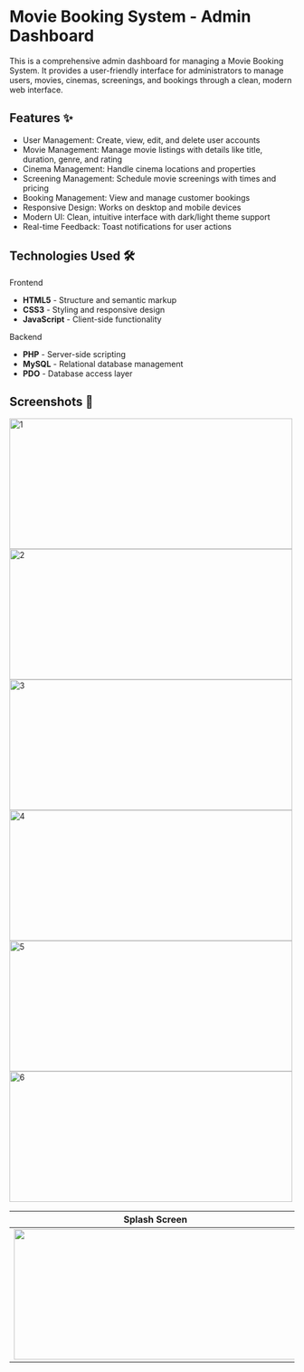 # Movie Booking System - Admin Dashboard

This is a comprehensive admin dashboard for managing a Movie Booking System. It provides a user-friendly interface for administrators to manage users, movies, cinemas, screenings, and bookings through a clean, modern web interface.

## Features ✨

- User Management: Create, view, edit, and delete user accounts
- Movie Management: Manage movie listings with details like title, duration, genre, and rating
- Cinema Management: Handle cinema locations and properties
- Screening Management: Schedule movie screenings with times and pricing
- Booking Management: View and manage customer bookings
- Responsive Design: Works on desktop and mobile devices
- Modern UI: Clean, intuitive interface with dark/light theme support
- Real-time Feedback: Toast notifications for user actions

## Technologies Used 🛠️

Frontend

- **HTML5** - Structure and semantic markup
- **CSS3** - Styling and responsive design
- **JavaScript** - Client-side functionality

Backend

- **PHP** - Server-side scripting
- **MySQL** - Relational database management
- **PDO** - Database access layer

## Screenshots 📸
<img width="500" height="231" alt="1" src="https://github.com/user-attachments/assets/9049254a-f339-49ee-851e-2e59c94a4392" />
<img width="500" height="231" alt="2" src="https://github.com/user-attachments/assets/aa7e32da-2a67-440a-883c-90f43e9bd4a7" />
<img width="500" height="231" alt="3" src="https://github.com/user-attachments/assets/4d0647b8-77d7-4913-8df3-833725db75dd" />
<img width="500" height="231" alt="4" src="https://github.com/user-attachments/assets/e771735a-fca2-4dbb-b8e1-e2da58b6df33" />
<img width="500" height="231" alt="5" src="https://github.com/user-attachments/assets/fe9deb90-a2e0-4f9d-8600-ccd568589eac" />
<img width="500" height="231" alt="6" src="https://github.com/user-attachments/assets/1e8195d6-f70f-425c-8566-d60596793931" />

| Splash Screen | Login Screen | SignUp Screen | Forget Password Screen | SignIn With Google |
|---------------|-------------|------------|------|---------|
| <img src="https://github.com/user-attachments/assets/9049254a-f339-49ee-851e-2e59c94a4392" width="500" height="231"> | <img src="https://github.com/user-attachments/assets/2e2dc646-735b-4045-8041-e8ba1fb7e85f" width="200"> | <img src="https://github.com/user-attachments/assets/42d0686f-1e4f-494f-899d-063e555f9293" width="200"> | <img src="https://github.com/user-attachments/assets/7acfa892-e265-49fe-b1ab-7e55f8a7933d" width="200"> | <img src="https://github.com/user-attachments/assets/c139e82c-4711-4b85-8132-33c962eda08b" width="200"> |
